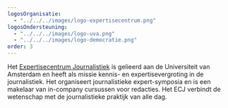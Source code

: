 ```yaml
---
logosOrganisatie:
  - "../../../images/logo-expertisecentrum.png"
logosOndersteuning:
  - "../../../images/logo-uva.png"
  - "../../../images/logo-democratie.png"
order: 3
---
```

Het [Expertisecentrum Journalistiek](http://www.expertisecentrumjournalistiek.nl) is gelieerd aan de Universiteit van Amsterdam en heeft als missie kennis- en expertisevergroting in de journalistiek. Het organiseert journalistieke expert-symposia en is een makelaar van in-company cursussen voor redacties. Het ECJ verbindt de wetenschap met de journalistieke praktijk van alle dag.

